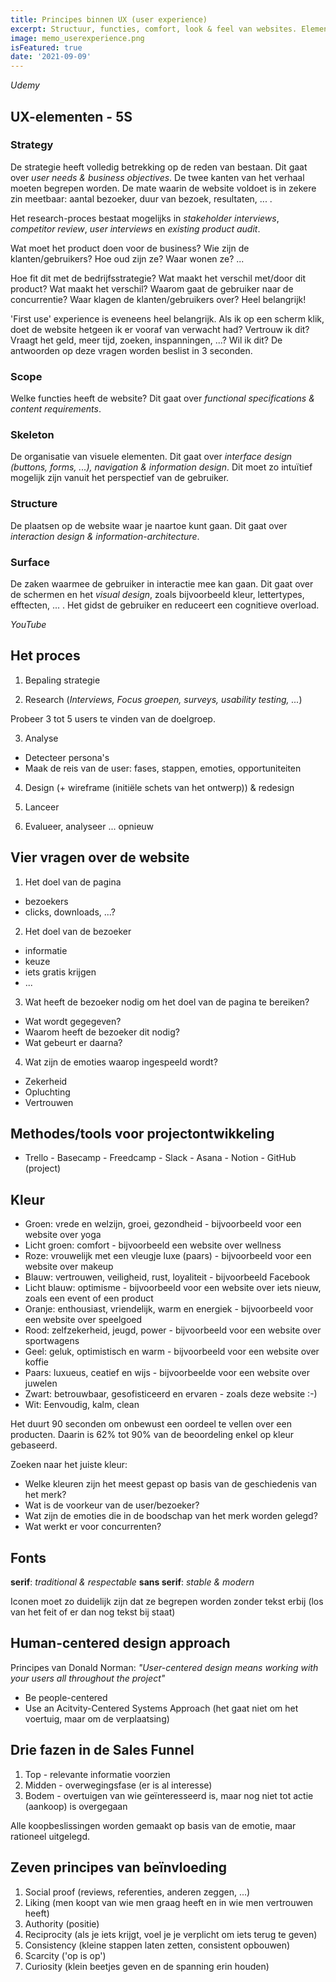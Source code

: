 ```yaml
---
title: Principes binnen UX (user experience) 
excerpt: Structuur, functies, comfort, look & feel van websites. Elementen om op te letten. 
image: memo_userexperience.png
isFeatured: true
date: '2021-09-09'
---
```


*Udemy*

## UX-elementen - 5S

### Strategy

De strategie heeft volledig betrekking op de  reden van bestaan. Dit gaat over *user needs & business objectives*. De twee kanten van het verhaal moeten begrepen worden. De mate waarin de website voldoet is in zekere zin meetbaar: aantal bezoeker, duur van bezoek, resultaten, ... . 

Het research-proces bestaat mogelijks in *stakeholder interviews*, *competitor review*, *user interviews* en *existing product audit*. 

Wat moet het product doen voor de business? 
Wie zijn de klanten/gebruikers? Hoe oud zijn ze? Waar wonen ze? ...

Hoe fit dit met de bedrijfsstrategie?
Wat maakt het verschil met/door dit product? Wat maakt het verschil?
Waarom gaat de gebruiker naar de concurrentie? 
Waar klagen de klanten/gebruikers over? Heel belangrijk!

'First use' experience is eveneens heel belangrijk. Als ik op een scherm klik, doet de website hetgeen ik er vooraf van verwacht had? Vertrouw ik dit? Vraagt het geld, meer tijd, zoeken, inspanningen, ...? Wil ik dit? De antwoorden op deze vragen worden beslist in 3 seconden. 


### Scope

Welke functies heeft de website? Dit gaat over *functional specifications & content requirements*.

### Skeleton 

De organisatie van visuele elementen. Dit gaat over *interface design (buttons, forms, ...), navigation & information design*. Dit moet zo intuïtief mogelijk zijn vanuit het perspectief van de gebruiker. 

### Structure

De plaatsen op de website waar je naartoe kunt gaan. Dit gaat over *interaction design & information-architecture*.

### Surface 

De zaken waarmee de gebruiker in interactie mee kan gaan. Dit gaat over de schermen en het *visual design*, zoals bijvoorbeeld kleur, lettertypes, efftecten, ... . Het gidst de gebruiker en reduceert een cognitieve overload. 












*YouTube*

## Het proces 

1. Bepaling strategie

2. Research 
(*Interviews, Focus groepen, surveys, usability testing, ...*)

Probeer 3 tot 5 users te vinden van de doelgroep.

3. Analyse
- Detecteer persona's
- Maak de reis van de user: fases, stappen, emoties, opportuniteiten

4. Design (+ wireframe (initiële schets van het ontwerp)) & redesign

5. Lanceer

6. Evalueer, analyseer ... opnieuw

## Vier vragen over de website

1. Het doel van de pagina

- bezoekers
- clicks, downloads, ...?

2. Het doel van de bezoeker

- informatie
- keuze
- iets gratis krijgen
- ...

3. Wat heeft de bezoeker nodig om het doel van de pagina te bereiken?

- Wat wordt gegegeven?
- Waarom heeft de bezoeker dit nodig?
- Wat gebeurt er daarna? 

4. Wat zijn de emoties waarop ingespeeld wordt? 

- Zekerheid
- Opluchting
- Vertrouwen

## Methodes/tools voor projectontwikkeling

- Trello - Basecamp - Freedcamp - Slack - Asana - Notion - GitHub (project)

## Kleur

- Groen: vrede en welzijn, groei, gezondheid - bijvoorbeeld voor een website over yoga
- Licht groen: comfort - bijvoorbeeld een website over wellness
- Roze: vrouwelijk met een vleugje luxe (paars) - bijvoorbeeld voor een website over makeup
- Blauw: vertrouwen, veiligheid, rust, loyaliteit - bijvoorbeeld Facebook
- Licht blauw: optimisme - bijvoorbeeld voor een website over iets nieuw, zoals een event of een product
- Oranje: enthousiast, vriendelijk, warm en energiek - bijvoorbeeld voor een website over speelgoed
- Rood: zelfzekerheid, jeugd, power - bijvoorbeeld voor een website over sportwagens
- Geel: geluk, optimistisch en warm - bijvoorbeeld voor een website over koffie
- Paars: luxueus, ceatief en wijs - bijvoorbeelde voor een website over juwelen
- Zwart: betrouwbaar, gesofisticeerd en ervaren - zoals deze website :-) 
- Wit: Eenvoudig, kalm, clean 

Het duurt 90 seconden om onbewust een oordeel te vellen over een producten. Daarin is 62% tot 90% van de beoordeling enkel op kleur gebaseerd. 

Zoeken naar het juiste kleur:

- Welke kleuren zijn het meest gepast op basis van de geschiedenis van het merk?
- Wat is de voorkeur van de user/bezoeker?
- Wat zijn de emoties die in de boodschap van het merk worden gelegd?
- Wat werkt er voor concurrenten? 

## Fonts

**serif**: *traditional & respectable*
**sans serif**: *stable & modern*

Iconen moet zo duidelijk zijn dat ze begrepen worden zonder tekst erbij (los van het feit of er dan nog tekst bij staat)

## Human-centered design approach

Principes van Donald Norman: *"User-centered design means working with your users all throughout the project"*

- Be people-centered
- Use an Acitvity-Centered Systems Approach (het gaat niet om het voertuig, maar om de verplaatsing)

## Drie fazen in de Sales Funnel

1. Top - relevante informatie voorzien 
2. Midden - overwegingsfase (er is al interesse)
3. Bodem - overtuigen van wie geïnteresseerd is, maar nog niet tot actie (aankoop) is overgegaan

Alle koopbeslissingen worden gemaakt op basis van de emotie, maar rationeel uitgelegd.

## Zeven principes van beïnvloeding

1. Social proof (reviews, referenties, anderen zeggen, ...)
2. Liking (men koopt van wie men graag heeft en in wie men vertrouwen heeft)
3. Authority (positie) 
4. Reciprocity (als je iets krijgt, voel je je verplicht om iets terug te geven)
5. Consistency (kleine stappen laten zetten, consistent opbouwen)
6. Scarcity ('op is op')
7. Curiosity (klein beetjes geven en de spanning erin houden)


